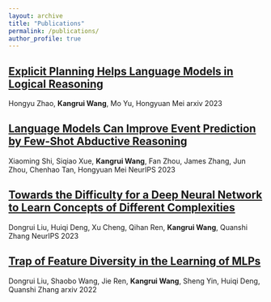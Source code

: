 ```yaml
---
layout: archive
title: "Publications"
permalink: /publications/
author_profile: true
---
```


<!-- {% if author.googlescholar %}
  You can also find my articles on <u><a href="{{author.googlescholar}}">my Google Scholar profile</a>.</u>
{% endif %}

{% include base_path %}

{% for post in site.publications reversed %}
  {% include archive-single.html %}
{% endfor %} -->

## [Explicit Planning Helps Language Models in Logical Reasoning](https://arxiv.org/abs/2303.15714)
Hongyu Zhao,  **Kangrui Wang**,  Mo Yu,  Hongyuan Mei
arxiv 2023

## [Language Models Can Improve Event Prediction by Few-Shot Abductive Reasoning](https://arxiv.org/abs/2305.16646)
Xiaoming Shi,  Siqiao Xue,  **Kangrui Wang**,  Fan Zhou,  James Zhang,  Jun Zhou,  Chenhao Tan,  Hongyuan Mei
NeurIPS 2023

## [Towards the Difficulty for a Deep Neural Network to Learn Concepts of Different Complexities](https://openreview.net/forum?id=mZ3hnyL9bS)
Dongrui Liu, Huiqi Deng, Xu Cheng, Qihan Ren, **Kangrui Wang**, Quanshi Zhang
NeurIPS 2023

## [Trap of Feature Diversity in the Learning of MLPs](https://arxiv.org/abs/2112.00980)
Dongrui Liu,  Shaobo Wang,  Jie Ren,  **Kangrui Wang**,  Sheng Yin,  Huiqi Deng,  Quanshi Zhang
arxiv 2022